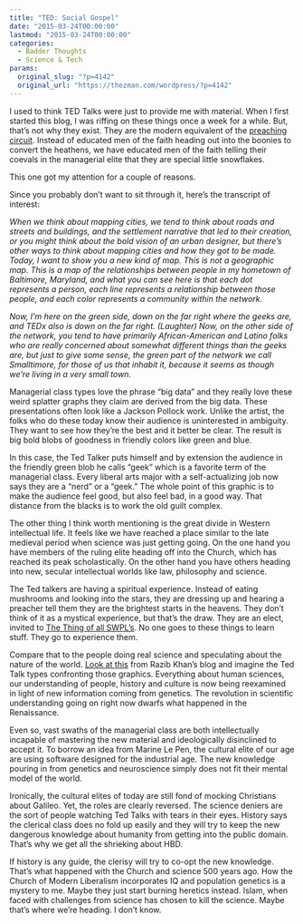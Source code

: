 ```yaml
---
title: "TED: Social Gospel"
date: "2015-03-24T00:00:00"
lastmod: "2015-03-24T00:00:00"
categories:
  - Badder Thoughts
  - Science & Tech
params:
  original_slug: "?p=4142"
  original_url: "https://thezman.com/wordpress/?p=4142"
---
```


I used to think TED Talks were just to provide me with material. When I
first started this blog, I was riffing on these things once a week for a
while. But, that’s not why they exist. They are the modern equivalent of
the <a href="http://en.wikipedia.org/wiki/Circuit_rider_%28religious%29"
rel="noopener" target="_blank">preaching circuit</a>. Instead of
educated men of the faith heading out into the boonies to convert the
heathens, we have educated men of the faith telling their coevals in the
managerial elite that they are special little snowflakes.

This one got my attention for a couple of reasons.

Since you probably don’t want to sit through it, here’s the transcript
of interest:

*<span class="talk-transcript__para__text"> <span id="t-620"
class="talk-transcript__fragment" time="620">When we think about mapping
cities,</span> <span id="t-2395" class="talk-transcript__fragment"
time="2395">we tend to think about roads and streets and
buildings,</span> <span id="t-5200" class="talk-transcript__fragment"
time="5200">and the settlement narrative that led to their
creation,</span> <span id="t-8000" class="talk-transcript__fragment"
time="8000">or you might think about the bold vision of an urban
designer,</span> <span id="t-10984" class="talk-transcript__fragment"
time="10984">but there’s other ways to think about mapping cities</span>
<span id="t-13487" class="talk-transcript__fragment" time="13487">and
how they got to be made.</span> <span id="t-15653"
class="talk-transcript__fragment" time="15653">Today, I want to show you
a new kind of map.</span> <span id="t-17746"
class="talk-transcript__fragment" time="17746">This is not a geographic
map.</span> <span id="t-19242" class="talk-transcript__fragment"
time="19242">This is a map of the relationships between people in my
hometown</span> <span id="t-22373" class="talk-transcript__fragment"
time="22373">of Baltimore, Maryland,</span> <span id="t-23713"
class="talk-transcript__fragment" time="23713">and what you can see here
is that each dot represents a person,</span> <span id="t-28130"
class="talk-transcript__fragment" time="28130">each line represents a
relationship between those people,</span> <span id="t-31424"
class="talk-transcript__fragment" time="31424">and each color represents
a community within the network.</span> </span>*

*<span class="talk-transcript__para__text"><span id="t-34870"
class="talk-transcript__fragment" time="34870">Now, I’m here on the
green side, down on the far right where the geeks are,</span>
<span id="t-39732" class="talk-transcript__fragment" time="39732">and
TEDx also is down on the far right. (Laughter)</span> <span id="t-43580"
class="talk-transcript__fragment" time="43580">Now, on the other side of
the network,</span> <span id="t-46157" class="talk-transcript__fragment"
time="46157">you tend to have primarily African-American and Latino
folks</span> <span id="t-49117" class="talk-transcript__fragment"
time="49117">who are really concerned about somewhat different things
than the geeks are,</span> <span id="t-52707"
class="talk-transcript__fragment" time="52707">but just to give some
sense,</span> <span id="t-54148" class="talk-transcript__fragment"
time="54148">the green part of the network we call Smalltimore,</span>
<span id="t-56554" class="talk-transcript__fragment" time="56554">for
those of us that inhabit it,</span> <span id="t-58099"
class="talk-transcript__fragment" time="58099">because it seems as
though we’re living in a very small town.</span></span>*

Managerial class types love the phrase “big data” and they really love
these weird splatter graphs they claim are derived from the big data.
These presentations often look like a Jackson Pollock work. Unlike the
artist, the folks who do these today know their audience is uninterested
in ambiguity. They want to see how they’re the best and it better be
clear. The result is big bold blobs of goodness in friendly colors like
green and blue.

In this case, the Ted Talker puts himself and by extension the audience
in the friendly green blob he calls “geek” which is a favorite term of
the managerial class. Every liberal arts major with a self-actualizing
job now says they are a “nerd” or a “geek.” The whole point of this
graphic is to make the audience feel good, but also feel bad, in a good
way. That distance from the blacks is to work the old guilt complex.

The other thing I think worth mentioning is the great divide in Western
intellectual life. It feels like we have reached a place similar to the
late medieval period when science was just getting going. On the one
hand you have members of the ruling elite heading off into the Church,
which has reached its peak scholastically. On the other hand you have
others heading into new, secular intellectual worlds like law,
philosophy and science.

The Ted talkers are having a spiritual experience. Instead of eating
mushrooms and looking into the stars, they are dressing up and hearing a
preacher tell them they are the brightest starts in the heavens. They
don’t think of it as a mystical experience, but that’s the draw. They
are an elect, invited to
<a href="http://en.wikipedia.org/wiki/Thing_of_all_Swedes"
rel="noopener" target="_blank">The Thing of all SWPL’s</a>. No one goes
to these things to learn stuff. They go to experience them.

Compare that to the people doing real science and speculating about the
nature of the world.
<a href="http://www.unz.com/gnxp/patriarchy-came-with-cain-and-abel/"
rel="noopener" target="_blank">Look at this</a> from Razib Khan’s blog
and imagine the Ted Talk types confronting those graphics. Everything
about human sciences, our understanding of people, history and culture
is now being reexamined in light of new information coming from
genetics. The revolution in scientific understanding going on right now
dwarfs what happened in the Renaissance.

Even so, vast swaths of the managerial class are both intellectually
incapable of mastering the new material and ideologically disinclined to
accept it. To borrow an idea from Marine Le Pen, the cultural elite of
our age are using software designed for the industrial age. The new
knowledge pouring in from genetics and neuroscience simply does not fit
their mental model of the world.

Ironically, the cultural elites of today are still fond of mocking
Christians about Galileo. Yet, the roles are clearly reversed. The
science deniers are the sort of people watching Ted Talks with tears in
their eyes. History says the clerical class does no fold up easily and
they will try to keep the new dangerous knowledge about humanity from
getting into the public domain. That’s why we get all the shrieking
about HBD.

If history is any guide, the clerisy will try to co-opt the new
knowledge. That’s what happened with the Church and science 500 years
ago. How the Church of Modern Liberalism incorporates IQ and population
genetics is a mystery to me. Maybe they just start burning heretics
instead. Islam, when faced with challenges from science has chosen to
kill the science. Maybe that’s where we’re heading. I don’t know.
